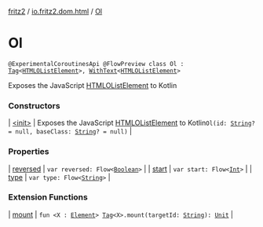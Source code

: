 [fritz2](../../index.md) / [io.fritz2.dom.html](../index.md) / [Ol](./index.md)

# Ol

`@ExperimentalCoroutinesApi @FlowPreview class Ol : `[`Tag`](../../io.fritz2.dom/-tag/index.md)`<`[`HTMLOListElement`](https://kotlinlang.org/api/latest/jvm/stdlib/org.w3c.dom/-h-t-m-l-o-list-element/index.html)`>, `[`WithText`](../../io.fritz2.dom/-with-text/index.md)`<`[`HTMLOListElement`](https://kotlinlang.org/api/latest/jvm/stdlib/org.w3c.dom/-h-t-m-l-o-list-element/index.html)`>`

Exposes the JavaScript [HTMLOListElement](https://developer.mozilla.org/en/docs/Web/API/HTMLOListElement) to Kotlin

### Constructors

| [&lt;init&gt;](-init-.md) | Exposes the JavaScript [HTMLOListElement](https://developer.mozilla.org/en/docs/Web/API/HTMLOListElement) to Kotlin`Ol(id: `[`String`](https://kotlinlang.org/api/latest/jvm/stdlib/kotlin/-string/index.html)`? = null, baseClass: `[`String`](https://kotlinlang.org/api/latest/jvm/stdlib/kotlin/-string/index.html)`? = null)` |

### Properties

| [reversed](reversed.md) | `var reversed: Flow<`[`Boolean`](https://kotlinlang.org/api/latest/jvm/stdlib/kotlin/-boolean/index.html)`>` |
| [start](start.md) | `var start: Flow<`[`Int`](https://kotlinlang.org/api/latest/jvm/stdlib/kotlin/-int/index.html)`>` |
| [type](type.md) | `var type: Flow<`[`String`](https://kotlinlang.org/api/latest/jvm/stdlib/kotlin/-string/index.html)`>` |

### Extension Functions

| [mount](../../io.fritz2.dom/mount.md) | `fun <X : `[`Element`](https://kotlinlang.org/api/latest/jvm/stdlib/org.w3c.dom/-element/index.html)`> `[`Tag`](../../io.fritz2.dom/-tag/index.md)`<X>.mount(targetId: `[`String`](https://kotlinlang.org/api/latest/jvm/stdlib/kotlin/-string/index.html)`): `[`Unit`](https://kotlinlang.org/api/latest/jvm/stdlib/kotlin/-unit/index.html) |

